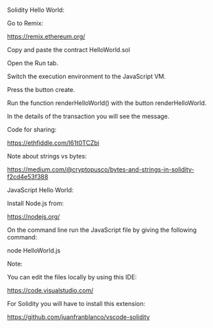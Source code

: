 Solidity Hello World:

Go to Remix:

https://remix.ethereum.org/

Copy and paste the contract HelloWorld.sol

Open the Run tab.

Switch the execution environment to the JavaScript VM.

Press the button create.

Run the function renderHelloWorld() with the button renderHelloWorld.

In the details of the transaction you will see the message.

Code for sharing:

https://ethfiddle.com/I61t0TCZbi

Note about strings vs bytes:

https://medium.com/@cryptopusco/bytes-and-strings-in-solidity-f2cd4e53f388



JavaScript Hello World:

Install Node.js from:

https://nodejs.org/

On the command line run the JavaScript file by giving the following command:

node HelloWorld.js



Note:

You can edit the files locally by using this IDE:

https://code.visualstudio.com/

For Solidity you will have to install this extension:

https://github.com/juanfranblanco/vscode-solidity








